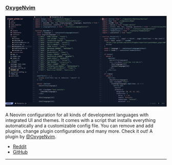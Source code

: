 <h3 id="new-OxygeNvim">
  <a href="#new-OxygeNvim">
    <span class="icon-text">
      <span class="icon">
        <i class="fa-solid fa-book"></i>
      </span>
    </span>
    <span>OxygeNvim</span>
  </a>
</h3>

![OxygeNvim](https://raw.githubusercontent.com/OxygeNvim/OxygeNvim/main/.github/images/tundra.png)

A Neovim configuration for all kinds of development languages with integrated UI and themes. It comes with a script that 
installs everything automatically and a customizable config file. You can remove and add plugins, change plugin 
configurations and many more. Check it out! A plugin by [@OxygeNvim](https://github.com/OxygeNvim).

- [Reddit](https://www.reddit.com/r/neovim/comments/10hsxls/announcing_oxygenvim_yet_another_neovim/)
- [GitHub](https://github.com/OxygeNvim/OxygeNvim)

---
